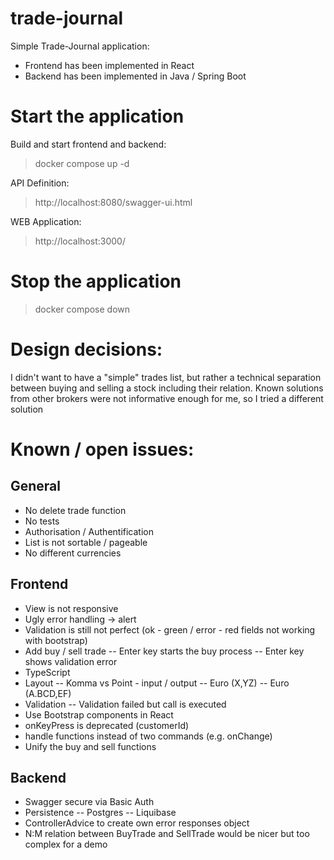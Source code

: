 # trade-journal
Simple Trade-Journal application:
- Frontend has been implemented in React
- Backend has been implemented in  Java / Spring Boot

# Start the application
Build and start frontend and backend:
> docker compose up -d

API Definition:
> http://localhost:8080/swagger-ui.html

WEB Application:
> http://localhost:3000/

# Stop the application
> docker compose down

# Design decisions:
I didn't want to have a "simple" trades list, but rather a technical separation
between buying and selling a stock including their relation.
Known solutions from other brokers were not informative enough for me, so I tried a different solution

# Known / open issues:
## General
- No delete trade function
- No tests
- Authorisation / Authentification
- List is not sortable / pageable
- No different currencies

## Frontend
- View is not responsive
- Ugly error handling -> alert
- Validation is still not perfect (ok - green / error - red fields not working with bootstrap)
- Add buy / sell trade
-- Enter key starts the buy process
-- Enter key shows validation error
- TypeScript
- Layout
-- Komma vs Point - input / output
-- Euro (X,YZ)
-- Euro (A.BCD,EF)
- Validation
-- Validation failed but call is executed
- Use Bootstrap components in React
- onKeyPress is deprecated (customerId)
- handle functions instead of two commands (e.g. onChange)
- Unify the buy and sell functions

## Backend
- Swagger secure via Basic Auth
- Persistence
-- Postgres
-- Liquibase
- ControllerAdvice to create own error responses object
- N:M relation between BuyTrade and SellTrade would be nicer but too complex for a demo